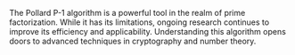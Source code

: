 The Pollard P-1 algorithm is a powerful tool in the realm of prime factorization. While it has its limitations, ongoing research continues to improve its efficiency and applicability. Understanding this algorithm opens doors to advanced techniques in cryptography and number theory.

